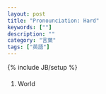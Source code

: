 ```yaml
---
layout: post
title: "Pronounciation: Hard"
keywords: [""]
description: ""
category: "言葉"
tags: ["英語"]
---
```

{% include JB/setup %}


####
1. World
